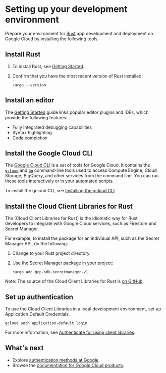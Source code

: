 # Setting up your development environment

Prepare your environment for [Rust] app development and deployment on
Google Cloud by installing the following tools.

## Install Rust

1. To install Rust, see [Getting Started][rust-getting-started].

1. Confirm that you have the most recent version of Rust installed:

   ```shell
   cargo --version
   ```

## Install an editor

The [Getting Started][rust-getting-started] guide links popular editor plugins
and IDEs, which provide the following features:

- Fully integrated debugging capabilities
- Syntax highlighting
- Code completion

## Install the Google Cloud CLI

The [Google Cloud CLI] is a set of tools for Google Cloud. It contains the
[`gcloud`](https://cloud.google.com/sdk/gcloud/)
and [`bq`](https://cloud.google.com/bigquery/docs/bq-command-line-tool)
command-line tools used to access Compute Engine, Cloud Storage,
BigQuery, and other services from the command line. You can run these
tools interactively or in your automated scripts.

To install the gcloud CLI, see [Installing the gcloud CLI](https://cloud.google.com/sdk/install).

## Install the Cloud Client Libraries for Rust

The [Cloud Client Libraries for Rust] is the idiomatic way for Rust developers
to integrate with Google Cloud services, such as Firestore and Secret Manager.

For example, to install the package for an individual API, such as the
Secret Manager API, do the following:

1. Change to your Rust project directory.

1. Use the Secret Manager package in your project:

   ```shell
   cargo add gcp-sdk-secretmanager-v1
   ```

Note: The source of the Cloud Client Libraries for Rust is
[on GitHub](https://github.com/googleapis/google-cloud-rust).

## Set up authentication

To use the Cloud Client Libraries in a local development environment, set
up Application Default Credentials.

```shell
gcloud auth application-default login
```

For more information, see
[Authenticate for using client libraries][authn-client-libraries].

## What's next

- Explore [authentication methods at Google].
- Browse the [documentation for Google Cloud products].

[authentication methods at google]: https://cloud.google.com/docs/authentication
[authn-client-libraries]: https://cloud.google.com/docs/authentication/client-libraries
[documentation for google cloud products]: https://cloud.google.com/products
[google cloud cli]: https://cloud.google.com/sdk/
[rust]: https://www.rust-lang.org/
[rust-getting-started]: https://www.rust-lang.org/learn/get-started
